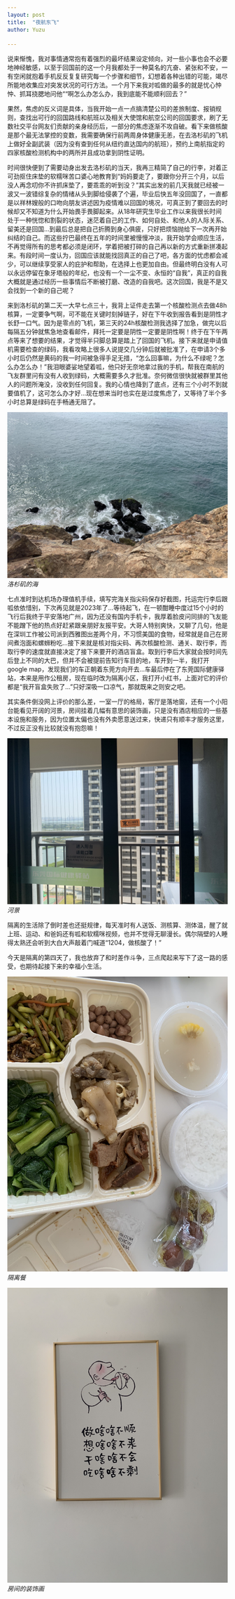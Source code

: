 ```yaml
---
layout: post
title:  "夜航东飞"
author: Yuzu

---
```


说来惭愧，我对事情通常抱有着强烈的最坏结果设定倾向，对一些小事也会不必要地神经敏感，以至于回国前的这一个月我都处于一种莫名的亢奋、紧张和不安，一有空闲就抱着手机反反复复研究每一个步骤和细节，幻想着各种出错的可能，竭尽所能地收集应对突发状况的可行方法。一个月下来我对呱做的最多的就是忧心忡忡、抓耳挠腮地问他““啊怎么办怎么办，我到底能不能顺利回去？”

果然，焦虑的反义词是具体，当我开始一点一点搞清楚公司的差旅制度、报销规则，查找出可行的回国路线和航班以及相关大使馆和航空公司的回国要求，刷了无数社交平台网友们贡献的亲身经历后，一部分的焦虑逐渐不攻自破。看下来做核酸是那个最无法掌控的变数，我需要确保行前两周身体健康无恙，在去洛杉矶的飞机上做好全副武装（因为没有查到任何从纽约直达国内的航班），预约上南航指定的四家核酸检测机构中的两所并且成功拿到阴性证明。

时间很快便到了需要动身出发去洛杉矶的当天，我再三精简了自己的行李，对着正可劲抠住床垫的软糯咪苦口婆心地教育到“妈妈要走了，要跟你分开三个月，以后没人再念叨你不许抓床垫了，要乖乖的听到没？”其实出发的前几天我就已经被一波又一波错综复杂的情绪从头到脚给侵袭了个遍，毕业后快五年没回国了，一直都是以祥林嫂般的口吻向朋友讲述因为疫情难以回国的境况，可真正到了要回去的时候却又不知道为什么开始畏手畏脚起来。从18年研究生毕业工作以来我很长时间处于一种恍惚和割裂的状态，迷茫着自己的工作、如何自处、和他人的人际关系、留美还是回国…到最后总是把自己折腾到身心俱疲，只好把烦恼抛给下一次再开始纠结的自己。而这些拧巴最终在五年的时间里被慢慢冲淡，我开始学会顺应生活，不再觉得所有的思考都必须是闭环，学着把被打碎的自己再以新的方式重新拼凑起来。有段时间一度认为，回国应该就能找回真正的自己了吧，各方面的忧虑都会减少，可以继续享受家人的庇护和帮助，在选择上也更加自由。但最终明白没有人可以永远停留在象牙塔般的年纪，也没有一个一尘不变、永恒的“自我”，真正的自我大概就是通过经历一些事情后不断被打磨、改造的自我吧。这次回国，我是不是又会找到一个新的自己呢？

来到洛杉矶的第二天一大早七点三十，我背上证件走去第一个核酸检测点去做48h核算，一定要争气啊，可不能在关键时刻掉链子，好在下午收到报告看到是阴性才长舒一口气。因为是零点的飞机，第三天的24h核酸检测我选择了加急，做完以后每隔五分钟就焦急地查看邮件，拜托一定要是阴性一定要是阴性啊！终于在下午两点等来了想要的结果，才觉得半只脚总算是踏上了回国的飞机。接下来就是申请值机需要检查的绿码，我看攻略上很多人说提交几分钟后就被批准了，在申请3个多小时后仍然是黄码的我一时间被急得手足无措，“怎么回事嘛，为什么不绿呢？怎么办怎么办！”我泪眼婆娑地望着呱，他只好无奈地拿过我的手机，帮我在南航的飞友群里问有没有人收到绿码，大概需要多久才批准。奈何微信很快就被群里其他人的问题所淹没，没收到任何回复。我的心情也降到了底点，还有三个小时不到就要值机了，这可怎么办才好…现在想来当时也实在是过度焦虑了，又等待了半个多小时总算是绿码在手畅通无阻了。

![graffti](/assets/images/洛杉矶的海.JPG)
*洛杉矶的海*

七点准时到达机场办理值机手续，填写完海关指尖码保存好截图，托运完行李后跟呱依依惜别，下次再见就是2023年了…等待起飞，在一顿酣睡中度过15个小时的飞行后我终于平安落地广州，因为还没有国内手机卡，我厚着脸皮问同排的飞友能不能蹭下他的热点好赶紧跟亲朋好友报平安。大哥人特别爽快，又聊了几句，他是在深圳工作被公司派到西雅图出差两个月，不习惯美国的食物，经常就是自己在房间煮泡面和螺蛳粉吃…接下来就是核对指尖码、再次核酸检测、通关、取行李，而取行李的速度就直接决定了接下来要开的酒店盲盒。取到行李后大家就会按时间先后登上不同的大巴，但并不会被提前告知行车目的地，车开到一半，我打开google map，发现我们的车正朝着东莞方向开去…车最后停在了东莞国际健康驿站，本来是用作公租房，现在临时改为隔离小区，我打开小红书，上面对它的评价都是“我开盲盒失败了…”只好深吸一口凉气，那就既来之则安之吧。

其实条件倒没网上评价的那么差，一室一厅的格局，客厅是落地窗，还有一个小阳台能看见开阔的河景，房间挂着几幅有意思的装饰画，只是没有酒店相应的一些基本设施和服务，因为位置太偏也没有外卖愿意送过来，快递只有顺丰才服务这里，不过反正没有比较就没有抱怨嘛！

![graffti](/assets/images/河景.JPG)
*河景*

隔离的生活除了倒时差也还挺规律，每天准时有人送饭、测核算、测体温，醒了就上班、运动、和爸妈还有呱和软糯咪视频，也并不觉得无聊漫长。偶尔隔壁的人睡得太熟还会听到大白大声敲着门喊道“1204，做核酸了！”

今天是隔离的第四天了，我也放弃了和时差作斗争，三点爬起来写下了这一路的感受，也期待起接下来的幸福小生活。

![graffti](/assets/images/隔离餐.JPG)
*隔离餐*

![graffti](/assets/images/房间的装饰画.JPG)
*房间的装饰画*
